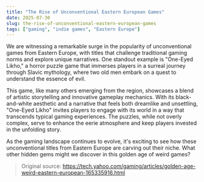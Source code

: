 ```yaml
---
title: "The Rise of Unconventional Eastern European Games"
date: 2025-07-30
slug: the-rise-of-unconventional-eastern-european-games
tags: ["gaming", "indie games", "Eastern Europe"]
---
```


We are witnessing a remarkable surge in the popularity of unconventional games from Eastern Europe, with titles that challenge traditional gaming norms and explore unique narratives. One standout example is "One-Eyed Likho," a horror puzzle game that immerses players in a surreal journey through Slavic mythology, where two old men embark on a quest to understand the essence of evil.

This game, like many others emerging from the region, showcases a blend of artistic storytelling and innovative gameplay mechanics. With its black-and-white aesthetic and a narrative that feels both dreamlike and unsettling, "One-Eyed Likho" invites players to engage with its world in a way that transcends typical gaming experiences. The puzzles, while not overly complex, serve to enhance the eerie atmosphere and keep players invested in the unfolding story.

As the gaming landscape continues to evolve, it's exciting to see how these unconventional titles from Eastern Europe are carving out their niche. What other hidden gems might we discover in this golden age of weird games?

> Original source: https://tech.yahoo.com/gaming/articles/golden-age-weird-eastern-european-165335916.html